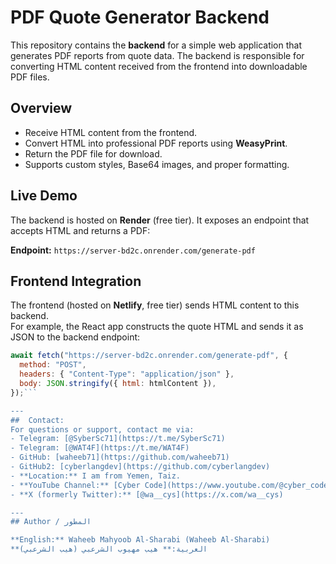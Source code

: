 # PDF Quote Generator Backend

This repository contains the **backend** for a simple web application that generates PDF reports from quote data. The backend is responsible for converting HTML content received from the frontend into downloadable PDF files.

## Overview

- Receive HTML content from the frontend.
- Convert HTML into professional PDF reports using **WeasyPrint**.
- Return the PDF file for download.
- Supports custom styles, Base64 images, and proper formatting.

## Live Demo

The backend is hosted on **Render** (free tier). It exposes an endpoint that accepts HTML and returns a PDF:  

**Endpoint:** `https://server-bd2c.onrender.com/generate-pdf`  

## Frontend Integration

The frontend (hosted on **Netlify**, free tier) sends HTML content to this backend.  
For example, the React app constructs the quote HTML and sends it as JSON to the backend endpoint:

```javascript
await fetch("https://server-bd2c.onrender.com/generate-pdf", {
  method: "POST",
  headers: { "Content-Type": "application/json" },
  body: JSON.stringify({ html: htmlContent }),
});```

---
##  Contact:
For questions or support, contact me via:
- Telegram: [@SyberSc71](https://t.me/SyberSc71)
- Telegram: [@WAT4F](https://t.me/WAT4F)
- GitHub: [waheeb71](https://github.com/waheeb71)
- GitHub2: [cyberlangdev](https://github.com/cyberlangdev)
- **Location:** I am from Yemen, Taiz.
- **YouTube Channel:** [Cyber Code](https://www.youtube.com/@cyber_code1)
- **X (formerly Twitter):** [@wa__cys](https://x.com/wa__cys)

---
## Author / المطور

**English:** Waheeb Mahyoob Al-Sharabi (Waheeb Al-Sharabi)  
**العربية:** هيب مهيوب الشرعبي (هيب الشرعبي)
